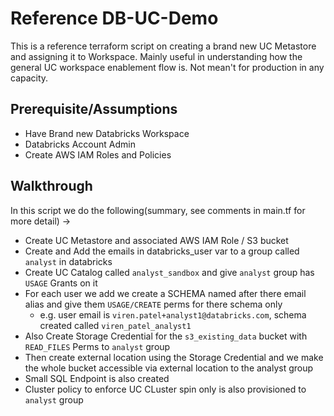 # Reference DB-UC-Demo

This is a reference terraform script on creating a brand new UC Metastore and assigning it to Workspace. Mainly useful in understanding how the general UC workspace enablement flow is. Not mean't for production in any capacity.

## Prerequisite/Assumptions
* Have Brand new Databricks Workspace
* Databricks Account Admin 
* Create AWS IAM Roles and Policies

## Walkthrough
In this script we do the following(summary, see comments in main.tf for more detail) ->

* Create UC Metastore and associated AWS IAM Role / S3 bucket
* Create and Add the emails in databricks_user var to a group called `analyst` in databricks
* Create UC Catalog called `analyst_sandbox` and give `analyst` group has `USAGE` Grants on it
* For each user we add we create a SCHEMA named after there email alias and give them `USAGE/CREATE` perms for there schema only
    * e.g. user email is `viren.patel+analyst1@databricks.com`, schema created called `viren_patel_analyst1`
* Also Create Storage Credential for the `s3_existing_data` bucket with `READ_FILES` Perms to `analyst` group
* Then create external location using the Storage Credential and we make the whole bucket accessible via external location to the analyst group
* Small SQL Endpoint is also created
* Cluster policy to enforce UC CLuster spin only is also provisioned to `analyst` group
